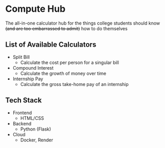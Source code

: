 # Compute Hub

The all-in-one calculator hub for the things college students should know ~~(and are too embarrassed to admit)~~ how to do themselves

## List of Available Calculators
- Split Bill
    - Calculate the cost per person for a singular bill
- Compound Interest
    - Calculate the growth of money over time
- Internship Pay
    - Calculate the gross take-home pay of an internship

## Tech Stack
- Frontend
    - HTML/CSS
- Backend
    - Python (Flask)
- Cloud
    - Docker, Render

